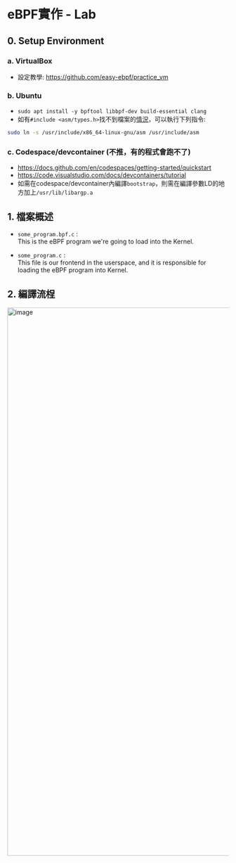 # eBPF實作 - Lab

## 0. Setup Environment
### a. VirtualBox
- 設定教學: https://github.com/easy-ebpf/practice_vm

### b. Ubuntu
- `sudo apt install -y bpftool libbpf-dev build-essential clang`
- 如有`#include <asm/types.h>`找不到檔案的[情況](https://stackoverflow.com/a/77465534/6607512)，可以執行下列指令:
```bash
sudo ln -s /usr/include/x86_64-linux-gnu/asm /usr/include/asm
```

### c. Codespace/devcontainer (不推，有的程式會跑不了)
- https://docs.github.com/en/codespaces/getting-started/quickstart
- https://code.visualstudio.com/docs/devcontainers/tutorial
- 如需在codespace/devcontainer內編譯`bootstrap`，則需在編譯參數LD的地方加上`/usr/lib/libargp.a`

## 1. 檔案概述
- `some_program.bpf.c` :  
  This is the eBPF program we're going to load into the Kernel.

- `some_program.c` :  
  This file is our frontend in the userspace, and it is responsible for loading the eBPF program into Kernel.

## 2. 編譯流桯
<img width="1247" alt="image" src="https://github.com/user-attachments/assets/18ab4519-c925-4d4c-a5e7-3209801e1c4f">

